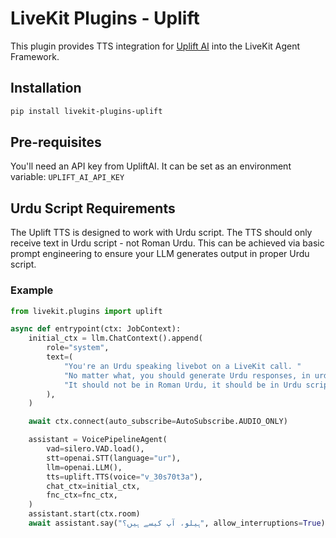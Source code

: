 # LiveKit Plugins - Uplift

This plugin provides TTS integration for [Uplift AI](https://upliftai.org) into the LiveKit Agent Framework.

## Installation

```bash
pip install livekit-plugins-uplift
```

## Pre-requisites

You'll need an API key from UpliftAI. It can be set as an environment variable: `UPLIFT_AI_API_KEY`

## Urdu Script Requirements

The Uplift TTS is designed to work with Urdu script. The TTS should only receive text in Urdu script - not Roman Urdu. This can be achieved via basic prompt engineering to ensure your LLM generates output in proper Urdu script.

### Example

```python
from livekit.plugins import uplift

async def entrypoint(ctx: JobContext):
    initial_ctx = llm.ChatContext().append(
        role="system",
        text=(
            "You're an Urdu speaking livebot on a LiveKit call. "
            "No matter what, you should generate Urdu responses, in urdu script, no matter what. "
            "It should not be in Roman Urdu, it should be in Urdu script. "
        ),
    )

    await ctx.connect(auto_subscribe=AutoSubscribe.AUDIO_ONLY)

    assistant = VoicePipelineAgent(
        vad=silero.VAD.load(),
        stt=openai.STT(language="ur"),
        llm=openai.LLM(),
        tts=uplift.TTS(voice="v_30s70t3a"),
        chat_ctx=initial_ctx,
        fnc_ctx=fnc_ctx,
    )
    assistant.start(ctx.room)
    await assistant.say("ہیلو، آپ کیسے ہیں؟", allow_interruptions=True)
```
